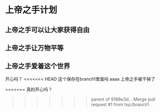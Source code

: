 # 上帝之手计划
## 上帝之手可以让大家获得自由
## 上帝之手让万物平等
## 上帝之手爱着这个世界
开心吗？
<<<<<<< HEAD
这个保存在branch1里面吗
aaaa
上帝之手被干掉了

=======
真的开心吗？
>>>>>>> parent of 9188e3d... Merge pull request #1 from txjc/branch1
